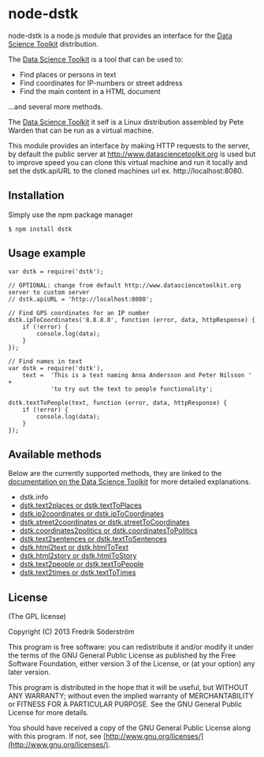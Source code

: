 # node-dstk
node-dstk is a node.js module that provides an interface for the [Data Science Toolkit](http://www.datasciencetoolkit.org/) distribution.

The [Data Science Toolkit](http://www.datasciencetoolkit.org) is a tool that can be used to:

* Find places or persons in text
* Find coordinates for IP-numbers or street address
* Find the main content in a HTML document

...and several more methods.

The [Data Science Toolkit](http://www.datasciencetoolkit.org) it self is a Linux distribution assembled by Pete Warden that can be run as a virtual machine.

This module provides an interface by making HTTP requests to the server, by default the public server at http://www.datasciencetoolkit.org is used but to improve speed you can clone this virtual machine and run it locally and set the dstk.apiURL to the cloned machines url ex. http://localhost:8080.

## Installation
Simply use the npm package manager

	$ npm install dstk

## Usage example

	var dstk = require('dstk');

	// OPTIONAL: change from default http://www.datasciencetoolkit.org server to custom server
	// dstk.apiURL = 'http://localhost:8080';

	// Find GPS coordinates for an IP number
	dstk.ipToCoordinates('8.8.8.8', function (error, data, httpResponse) {
		if (!error) {
			console.log(data);
		}
	});

	// Find names in text
	var dstk = require('dstk'),
		text =	'This is a text naming Anna Andersson and Peter Nilsson ' +
				'to try out the text to people functionality';

	dstk.textToPeople(text, function (error, data, httpResponse) {
		if (!error) {
			console.log(data);
		}
	});

## Available methods
Below are the currently supported methods, they are linked to the [documentation on the Data Science Toolkit](http://www.datasciencetoolkit.org/developerdocs) for more detailed explanations.

* dstk.info
* [dstk.text2places or dstk.textToPlaces](http://www.datasciencetoolkit.org/developerdocs#text2places)
* [dstk.ip2coordinates or dstk.ipToCoordinates](http://www.datasciencetoolkit.org/developerdocs#ip2coordinates)
* [dstk.street2coordinates or dstk.streetToCoordinates](http://www.datasciencetoolkit.org/developerdocs#street2coordinates)
* [dstk.coordinates2politics or dstk.coordinatesToPolitics](http://www.datasciencetoolkit.org/developerdocs#coordinates2politics)
* [dstk.text2sentences or dstk.textToSentences](http://www.datasciencetoolkit.org/developerdocs#text2sentences)
* [dstk.html2text or dstk.htmlToText](http://www.datasciencetoolkit.org/developerdocs#html2text)
* [dstk.html2story or dstk.htmlToStory](http://www.datasciencetoolkit.org/developerdocs#html2story)
* [dstk.text2people or dstk.textToPeople](http://www.datasciencetoolkit.org/developerdocs#text2people)
* [dstk.text2times or dstk.textToTimes](http://www.datasciencetoolkit.org/developerdocs#text2times)

## License
(The GPL license)

Copyright (C) 2013  Fredrik Söderström

This program is free software: you can redistribute it and/or modify it under the terms of the GNU General Public License as published by the Free Software Foundation, either version 3 of the License, or (at your option) any later version.

This program is distributed in the hope that it will be useful, but WITHOUT ANY WARRANTY; without even the implied warranty of MERCHANTABILITY or FITNESS FOR A PARTICULAR PURPOSE. See the GNU General Public License for more details.

You should have received a copy of the GNU General Public License along with this program. If not, see [http://www.gnu.org/licenses/](http://www.gnu.org/licenses/).

